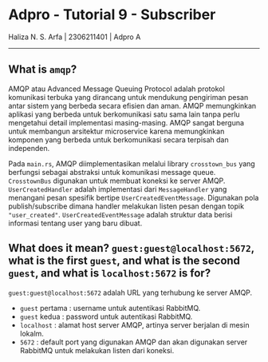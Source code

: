 # Adpro - Tutorial 9 - Subscriber
Haliza N. S. Arfa | 2306211401 | Adpro A

---

## What is `amqp`?

AMQP atau Advanced Message Queuing Protocol adalah protokol komunikasi terbuka yang dirancang untuk mendukung pengiriman pesan antar sistem yang berbeda secara efisien dan aman.
AMQP memungkinkan aplikasi yang berbeda untuk berkomunikasi satu sama lain tanpa perlu mengetahui detail implementasi masing-masing.
AMQP sangat berguna untuk membangun arsitektur microservice karena memungkinkan komponen yang berbeda untuk berkomunikasi secara terpisah dan independen.

Pada `main.rs`, AMQP diimplementasikan melalui library `crosstown_bus` yang berfungsi sebagai abstraksi untuk komunikasi message queue.
`CrosstownBus` digunakan untuk membuat koneksi ke server AMQP. `UserCreatedHandler` adalah implementasi dari `MessageHandler` yang menangani pesan spesifik bertipe `UserCreatedEventMessage`.
Digunakan pola publish/subscribe dimana handler melakukan listen pesan dengan topik `"user_created"`. `UserCreatedEventMessage` adalah struktur data berisi informasi tentang user yang baru dibuat.


## What does it mean? `guest:guest@localhost:5672`, what is the first `guest`, and what is the second `guest`, and what is `localhost:5672` is for?

`guest:guest@localhost:5672` adalah URL yang terhubung ke server AMQP.

- `guest` pertama : username untuk autentikasi RabbitMQ.
- `guest` kedua : password untuk autentikasi RabbitMQ.
- `localhost` : alamat host server AMQP, artinya server berjalan di mesin lokalm.
- `5672` : default port yang digunakan AMQP dan akan digunakan server RabbitMQ untuk melakukan listen dari koneksi.